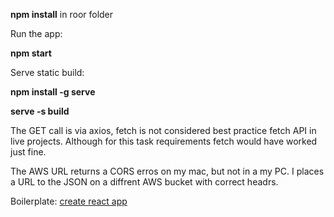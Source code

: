 **npm install** in roor folder

Run the app:

**npm start**  

Serve static build:

**npm install -g serve**

**serve -s build**

The GET call is via axios, fetch is not considered best practice fetch API in live projects. Although for this task requirements fetch would have worked just fine. 

The AWS URL returns a CORS erros on my mac, but not in a my PC. I places a URL to the JSON on a diffrent AWS bucket with correct headrs. 

Boilerplate: [create react app](https://github.com/facebook/create-react-app)
